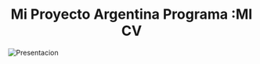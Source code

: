 <h1 align="center"> Mi Proyecto Argentina Programa :MI CV </h1>

![Presentacion](https://user-images.githubusercontent.com/125093776/220512380-fea22fe2-c856-4cdb-a8b7-9332af303263.jpg)
